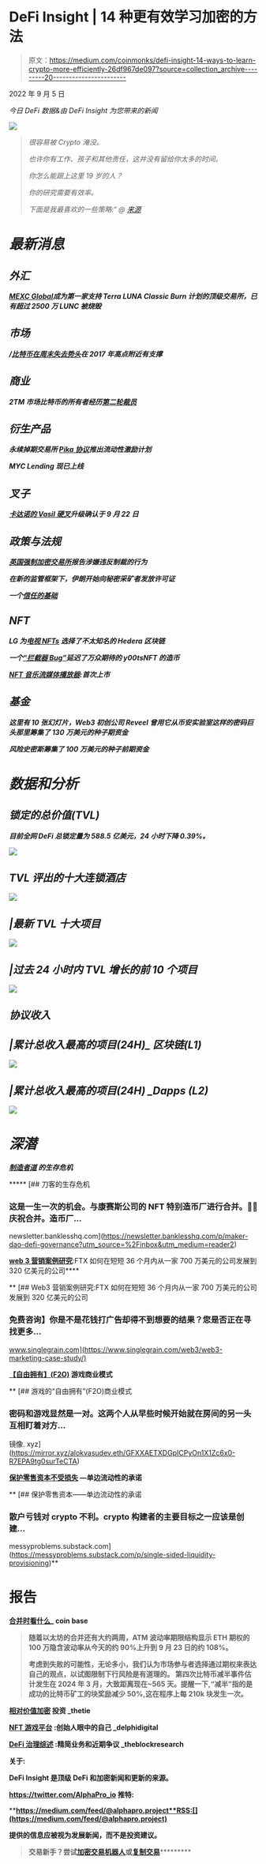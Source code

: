 # DeFi Insight | 14 种更有效学习加密的方法

> 原文：<https://medium.com/coinmonks/defi-insight-14-ways-to-learn-crypto-more-efficiently-26df967de097?source=collection_archive---------20----------------------->

2022 年 9 月 5 日

*今日 DeFi 数据&由 DeFi Insight 为您带来的新闻*

![](img/2e989ac2808fcd6b2ec336950af84ca3.png)

> *很容易被 Crypto 淹没。*
> 
> *也许你有工作、孩子和其他责任，这并没有留给你太多的时间。*
> 
> *你怎么能跟上这里 19 岁的人？*
> 
> *你的研究需要有效率。*
> 
> *下面是我最喜欢的一些策略:“ *@* [*来源*](https://twitter.com/thedefiedge/status/1566049764906373121)*

# *最新消息*

## *外汇*

***[MEXC Global](https://thecryptobasic.com/2022/09/05/mexc-global-becomes-first-top-exchange-to-support-terra-luna-classic-burn-initiative-over-25m-lunc-burned-already/)成为第一家支持 Terra LUNA Classic Burn 计划的顶级交易所，已有超过 2500 万 LUNC 被烧毁***

## ***市场***

*****/**[比特币在周末失去势头](https://www.bloomberg.com/news/articles/2022-09-04/bitcoin-loses-momentum-on-weekend-with-support-around-2017-high?srnd=cryptocurrencies-v2#xj4y7vzkg)在 2017 年高点附近有支撑***

## ***商业***

*****2TM 市场比特币的所有者经历[第二轮裁员](https://decrypt.co/108957/owner-of-mercado-bitcoin-2tm-undergoes-second-round-of-layoffs)*****

## *****衍生产品*****

*******永续掉期交易所 [Pika 协议](https://twitter.com/PikaProtocol/status/1566675088946057216)推出流动性激励计划*******

*******MYC Lending 现已上线*******

## *******叉子*******

*********[卡达诺的 Vasil 硬叉](https://forkast.news/headlines/cardanos-vasil-hard-fork-upgrade-sept-22/)升级确认于 9 月 22 日*********

## *******政策与法规*******

*********[英国强制加密交易所](https://www.theguardian.com/technology/2022/sep/04/crypto-exchanges-suspected-sanction-breaches-russia)报告涉嫌违反制裁的行为*********

*******在新的监管框架下，伊朗开始向秘密采矿者发放许可证*******

*********一个[信任的基础](https://www.imf.org/en/Publications/fandd/issues/2022/09/A-foundation-of-trust-Carsten-Frost-Shin)*********

## *******NFT*******

*********LG 为[电视 NFTs](https://www.coindesk.com/business/2022/09/05/lg-picks-lesser-known-hedera-blockchain-for-television-nfts/) 选择了不太知名的 Hedera 区块链*********

*******一个[“拦截器 Bug”](https://twitter.com/y00tsNFT/status/1566529194409897985)延迟了万众期待的 y00tsNFT 的造币*******

*********[NFT 音乐流媒体播放器](https://beincrypto.com/nft-music-streaming-player-first-ever-hits-market/):首次上市*********

## *******基金*******

*******这里有 10 张幻灯片，Web3 初创公司 Reveel 曾用它从币安实验室这样的密码巨头那里筹集了 130 万美元的种子期资金*******

*******风险史密斯筹集了 100 万美元的种子前期资金*******

# *******数据和分析*******

## *******锁定的总价值(TVL)*******

*******目前全网 DeFi 总锁定量为 588.5 亿美元，24 小时下降 0.39%。*******

*******![](img/d0b3700bfb0c451dc321281d73ff1819.png)*******

## *******TVL 评出的十大连锁酒店*******

*******![](img/760758cede599b4b8b5809ee5e001b15.png)*******

## *******|最新 TVL 十大项目*******

*******![](img/9b63c5b976f0528b8723ccbb1559e562.png)*******

## *******|过去 24 小时内 TVL 增长的前 10 个项目*******

*******![](img/35d7f13d9ed713d68f8479c1e781aff6.png)*******

## *******协议收入*******

## *******|累计总收入最高的项目(24H)_ 区块链(L1)*******

*******![](img/6221484499bfd4cd0825c5bdd9cd2230.png)*******

## *******|累计总收入最高的项目(24H) _Dapps (L2)*******

*******![](img/43381563f647011f178b1224dfce25c3.png)*******

# *******深潜*******

*********[**制造者道**](https://newsletter.banklesshq.com/p/maker-dao-defi-governance?utm_source=%2Finbox&utm_medium=reader2) **的生存危机***********

*****[](https://newsletter.banklesshq.com/p/maker-dao-defi-governance?utm_source=%2Finbox&utm_medium=reader2) [## 刀客的生存危机

### 这是一生一次的机会。与康赛斯公司的 NFT 特别造币厂进行合并。🥳🎊庆祝合并。造币厂…

newsletter.banklesshq.com](https://newsletter.banklesshq.com/p/maker-dao-defi-governance?utm_source=%2Finbox&utm_medium=reader2) 

**[**web 3 营销案例研究**](https://www.singlegrain.com/web3/web3-marketing-case-study/)**:FTX 如何在短短 36 个月内从一家 700 万美元的公司发展到 320 亿美元的公司****

**[](https://www.singlegrain.com/web3/web3-marketing-case-study/) [## Web3 营销案例研究:FTX 如何在短短 36 个月内从一家 700 万美元的公司发展到 320 亿美元的公司

### 免费咨询】你是不是花钱打广告却得不到想要的结果？您是否正在寻找更多…

www.singlegrain.com](https://www.singlegrain.com/web3/web3-marketing-case-study/) 

**[**【自由拥有】(F2O)**](https://mirror.xyz/alokvasudev.eth/GFXXAETXDGpICPyOn1X1Zc6x0-R7EPA9tg0surTeCTA) **游戏商业模式****

**[](https://mirror.xyz/alokvasudev.eth/GFXXAETXDGpICPyOn1X1Zc6x0-R7EPA9tg0surTeCTA) [## 游戏的“自由拥有”(F2O)商业模式

### 密码和游戏显然是一对。这两个人从早些时候开始就在房间的另一头互相盯着对方…

镜像. xyz](https://mirror.xyz/alokvasudev.eth/GFXXAETXDGpICPyOn1X1Zc6x0-R7EPA9tg0surTeCTA) 

**[**保护零售资本不受损失**](https://messyproblems.substack.com/p/single-sided-liquidity-provisioning) **—单边流动性的承诺****

**[](https://messyproblems.substack.com/p/single-sided-liquidity-provisioning) [## 保护零售资本——单边流动性的承诺

### 散户亏钱对 crypto 不利。crypto 构建者的主要目标之一应该是创建…

messyproblems.substack.com](https://messyproblems.substack.com/p/single-sided-liquidity-provisioning)** 

# **报告**

****[**合并时看什么**](https://www.coinbase.com/institutional/research-insights/research/weekly-market-commentary/weekly-market-commentary-september-02-2022)**_ coin base******

> ******随着以太坊的合并还有大约两周，ATM 波动率期限结构显示 ETH 期权的 100 万隐含波动率从今天的约 90%上升到 9 月 23 日的约 108%。******
> 
> ******考虑到失败的可能性，无论多小，我们认为市场参与者选择通过期权来表达自己的观点，以试图限制下行风险是有道理的。
> 第四次比特币减半事件估计发生在 2024 年 3 月，大致距离现在~565 天。提醒一下,“减半”指的是成功的比特币矿工的块奖励减少 50%,这在程序上每 210k 块发生一次。******

********[**相对价值加密**](https://research.thetie.io/relative-value-crypto-investing/) **投资** _thetie********

******[**NFT 游戏平台**](https://members.delphidigital.io/reports/nft-game-platforms-through-the-eyes-of-founders) **:创始人眼中的自己** _delphidigital******

******[**DeFi 治理综述**](https://www.theblockresearch.com/defi-governance-roundup-streamlining-operations-and-recent-controversy-166406) **:精简业务和近期争议** _theblockresearch******

******关于:******

****DeFi Insight 是顶级 DeFi 和加密新闻和更新的来源。****

******https://twitter.com/AlphaPro_io 推特:**[](https://twitter.com/AlphaPro_io)****

********https://medium.com/feed/@alphapro.project**RSS:[](https://medium.com/feed/@alphapro.project)******

******提供的信息应被视为发展新闻，而不是投资建议。******

> ******交易新手？尝试[加密交易机器人](/coinmonks/crypto-trading-bot-c2ffce8acb2a)或[复制交易](/coinmonks/top-10-crypto-copy-trading-platforms-for-beginners-d0c37c7d698c)***************